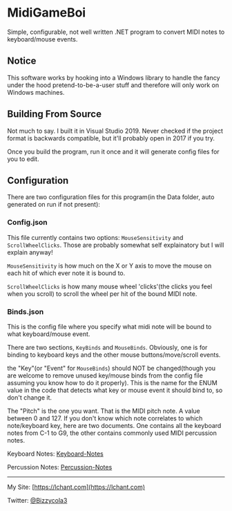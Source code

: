# MidiGameBoi
Simple, configurable, not well written .NET program to convert MIDI notes to keyboard/mouse events.

## Notice
This software works by hooking into a Windows library to handle the fancy under the hood pretend-to-be-a-user stuff and therefore will only work on Windows machines.

## Building From Source
Not much to say. I built it in Visual Studio 2019. Never checked if the project format is backwards compatible, but it'll probably open in 2017 if you try.

Once you build the program, run it once and it will generate config files for you to edit.

## Configuration
There are two configuration files for this program(in the Data folder, auto generated on run if not present):

### Config.json
This file currently contains two options: `MouseSensitivity` and `ScrollWheelClicks`. Those are probably somewhat self explainatory but I will explain anyway!

`MouseSensitivity` is how much on the X or Y axis to move the mouse on each hit of which ever note it is bound to.

`ScrollWheelClicks` is how many mouse wheel 'clicks'(the clicks you feel when you scroll) to scroll the wheel per hit of the bound MIDI note.

### Binds.json
This is the config file where you specify what midi note will be bound to what keyboard/mouse event.

There are two sections, `KeyBinds` and `MouseBinds`. Obviously, one is for binding to keyboard keys and the other mouse buttons/move/scroll events.

the "Key"(or "Event" for `MouseBinds`) should NOT be changed(though you are welcome to remove unused key/mouse binds from the config file assuming you know how to do it properly). This is the name for the ENUM value in the code that detects what key or mouse event it should bind to, so don't change it.

The "Pitch" is the one you want. That is the MIDI pitch note. A value between 0 and 127. If you don't know which note correlates to which note/keyboard key, here are two documents. One contains all the keyboard notes from C-1 to G9, the other contains commonly used MIDI percussion notes.

Keyboard Notes: [Keyboard-Notes](https://github.com/bizzycola/MidiGameBoi/wiki/Keyboard-Notes)

Percussion Notes: [Percussion-Notes](https://github.com/bizzycola/MidiGameBoi/wiki/Percussion-Notes)

---------------------------------------------

My Site: [https://lchant.com](https://lchant.com)

Twitter: [@Bizzycola3](https://twitter.com/Bizzycola3)